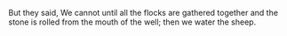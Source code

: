 But they said, We cannot until all the flocks are gathered together and the stone is rolled from the mouth of the well; then we water the sheep.
